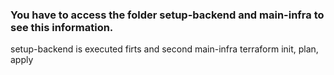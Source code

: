 <!-- BEGIN_TF_DOCS -->
### You have to access the folder setup-backend and main-infra to see this information.

setup-backend is executed firts and second main-infra
terraform init, plan, apply

<!-- END_TF_DOCS -->